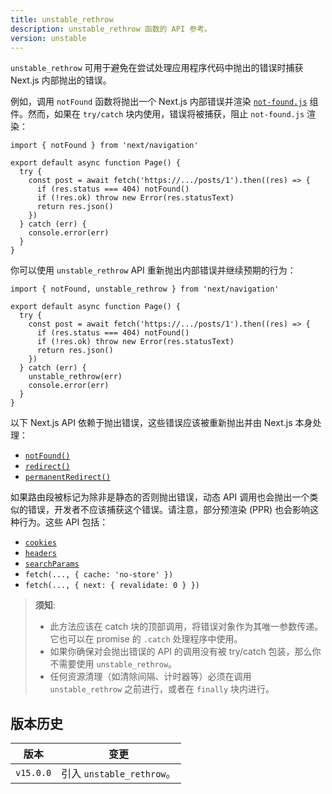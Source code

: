 ```yaml
---
title: unstable_rethrow
description: unstable_rethrow 函数的 API 参考。
version: unstable
---
```


`unstable_rethrow` 可用于避免在尝试处理应用程序代码中抛出的错误时捕获 Next.js 内部抛出的错误。

例如，调用 `notFound` 函数将抛出一个 Next.js 内部错误并渲染 [`not-found.js`](/docs/nextjs-cn/app/api-reference/file-conventions/not-found) 组件。然而，如果在 `try/catch` 块内使用，错误将被捕获，阻止 `not-found.js` 渲染：

```tsx
import { notFound } from 'next/navigation'

export default async function Page() {
  try {
    const post = await fetch('https://.../posts/1').then((res) => {
      if (res.status === 404) notFound()
      if (!res.ok) throw new Error(res.statusText)
      return res.json()
    })
  } catch (err) {
    console.error(err)
  }
}
```

你可以使用 `unstable_rethrow` API 重新抛出内部错误并继续预期的行为：

```tsx
import { notFound, unstable_rethrow } from 'next/navigation'

export default async function Page() {
  try {
    const post = await fetch('https://.../posts/1').then((res) => {
      if (res.status === 404) notFound()
      if (!res.ok) throw new Error(res.statusText)
      return res.json()
    })
  } catch (err) {
    unstable_rethrow(err)
    console.error(err)
  }
}
```

以下 Next.js API 依赖于抛出错误，这些错误应该被重新抛出并由 Next.js 本身处理：

- [`notFound()`](/docs/nextjs-cn/app/api-reference/functions/not-found)
- [`redirect()`](/docs/nextjs-cn/app/building-your-application/routing/index/redirecting#redirect-function)
- [`permanentRedirect()`](/docs/nextjs-cn/app/building-your-application/routing/index/redirecting#permanentredirect-function)

如果路由段被标记为除非是静态的否则抛出错误，动态 API 调用也会抛出一个类似的错误，开发者不应该捕获这个错误。请注意，部分预渲染 (PPR) 也会影响这种行为。这些 API 包括：

- [`cookies`](/docs/nextjs-cn/app/api-reference/functions/cookies)
- [`headers`](/docs/nextjs-cn/app/api-reference/functions/headers)
- [`searchParams`](/docs/nextjs-cn/app/api-reference/file-conventions/page#searchparams-optional)
- `fetch(..., { cache: 'no-store' })`
- `fetch(..., { next: { revalidate: 0 } })`

> **须知**:
>
> - 此方法应该在 catch 块的顶部调用，将错误对象作为其唯一参数传递。它也可以在 promise 的 `.catch` 处理程序中使用。
> - 如果你确保对会抛出错误的 API 的调用没有被 try/catch 包装，那么你不需要使用 `unstable_rethrow`。
> - 任何资源清理（如清除间隔、计时器等）必须在调用 `unstable_rethrow` 之前进行，或者在 `finally` 块内进行。

## 版本历史

| 版本      | 变更                      |
| --------- | ------------------------- |
| `v15.0.0` | 引入 `unstable_rethrow`。 |
